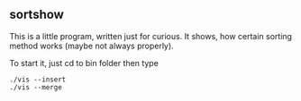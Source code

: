 ## sortshow
This is a little program, written just for curious. It shows, how certain sorting method works (maybe not always properly).

To start it, just cd to bin folder then type
```
./vis --insert
./vis --merge
```
